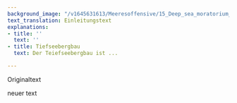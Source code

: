```yaml
---
background_image: "/v1645631613/Meeresoffensive/15_Deep_sea_moratorium_anton-chernyavskiy-unsplash_dg9fzi.jpg"
text_translation: Einleitungstext
explanations:
- title: ''
  text: ''
- title: Tiefseebergbau
  text: Der Teiefseebergbau ist ...

---
```

Originaltext 

neuer text